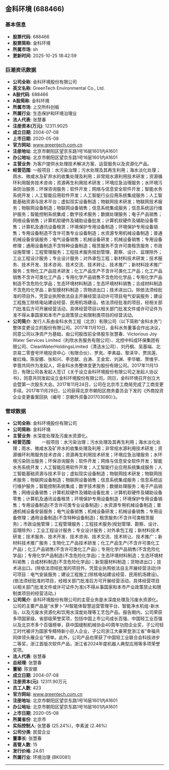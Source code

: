 ## 金科环境 (688466)

### 基本信息

- **股票代码**: 688466
- **股票简称**: 金科环境
- **所属市场**: sh
- **更新时间**: 2025-10-25 18:42:59

### 巨潮资讯数据

- **公司全称**: 金科环境股份有限公司
- **英文名称**: GreenTech Environmental Co., Ltd.
- **A股代码**: 688466
- **A股简称**: 金科环境
- **所属市场**: 上交所科创板
- **所属行业**: 生态保护和环境治理业
- **法人代表**: 张慧春
- **注册资本(万元)**: 12311.9025
- **成立日期**: 2004-07-08
- **上市日期**: 2020-05-08
- **官方网站**: www.greentech.com.cn
- **注册地址**: 北京市朝阳区望京东路1号16层1601内A1601
- **办公地址**: 北京市朝阳区望京东路1号16层1601内A1601
- **主营业务**: 为客户提供水处理技术解决方案、运营服务以及资源化产品。
- **经营范围**: 一般项目：水污染治理；污水处理及其再生利用；海水淡化处理；雨水、微咸水及矿井水的收集处理及利用；非常规水源利用技术研发；资源循环利用服务技术咨询；资源再生利用技术研发；环境应急治理服务；水环境污染防治服务；环保咨询服务；软件开发；网络与信息安全软件开发；智能水务系统开发；人工智能应用软件开发；人工智能行业应用系统集成服务；人工智能基础资源与技术平台；虚拟现实设备制造；物联网技术研发；物联网技术服务；物联网设备制造；物联网设备销售；信息系统集成服务；信息系统运行维护服务；智能控制系统集成；数字技术服务；数据处理服务；电子产品销售；网络设备销售；计算机软硬件及辅助设备批发；计算机软硬件及辅助设备零售；计算机及通讯设备租赁；环境保护专用设备制造；环境保护专用设备销售；专用设备制造不含许可类专业设备制造；水资源专用机械设备制造；普通机械设备安装服务；电气设备销售；机械设备研发；机械设备销售；专用设备修理；通用设备制造不含特种设备制造；租赁服务不含许可类租赁服务；市政设施管理；工程管理服务；工程技术服务规划管理、勘察、设计、监理除外；工业工程设计服务；专业设计服务；对外承包工程；新材料技术研发；技术服务、技术开发、技术咨询、技术交流、技术转让、技术推广；新材料技术推广服务；生物化工产品技术研发；化工产品生产不含许可类化工产品；化工产品销售不含许可类化工产品；专用化学产品销售不含危险化学品；专用化学产品制造不含危险化学品；生态环境材料制造；生态环境材料销售；合成材料制造不含危险化学品；新型膜材料制造；货物进出口；技术进出口。除依法须经批准的项目外，凭营业执照依法自主开展经营活动许可项目电气安装服务；建设工程施工除核电站建设经营、民用机场建设。依法须经批准的项目，经相关部门批准后方可开展经营活动，具体经营项目以相关部门批准文件或许可证件为准不得从事国家和本市产业政策禁止和限制类项目的经营活动。
- **公司简介**: 发行人系由金科水务工程（北京）有限公司（以下简称“金科水务”）整体变更设立的股份有限公司。2017年11月10日，金科水务董事会作出决议，同意公司以净资产为基础，由公司股改前全体股东张慧春、Victorious Joy Water Services Limited（利欣水务服务有限公司）、北控中科成环保集团有限公司、CleanWaterHoldingsLimited（清洁水公司）、刘丹枫、吴基端、北京易二零壹号环境投资中心（有限合伙）、罗岚、李素益、黎泽华、贾凤莲、崔红梅、陈安娜、张和兴、李忠献、白涛、王金宏、刘渊、李华敏、贺维宇、李晋共同作为发起人，将金科水务整体变更为股份有限公司。2017年11月13日，有限公司各发起人签订《关于设立金科环境股份有限公司之发起人协议书》，同意共同发起设立金科环境股份有限公司。同日，金科环境召开创立大会暨第一次股东大会。2017年11月24日，公司在北京市工商局完成了工商变更手续。2017年11月29日，公司获得北京市朝阳区商务委员会下发的《外商投资企业变更备案回执（编号：京朝外资备201703080）》。

### 雪球数据

- **公司全称**: 金科环境股份有限公司
- **公司简称**: 金科环境
- **主营业务**: 水深度处理及污废水资源化。
- **经营范围**: 　　一般项目：水污染治理；污水处理及其再生利用；海水淡化处理；雨水、微咸水及矿井水的收集处理及利用；非常规水源利用技术研发；资源循环利用服务技术咨询；资源再生利用技术研发；环境应急治理服务；水环境污染防治服务；环保咨询服务；软件开发；网络与信息安全软件开发；智能水务系统开发；人工智能应用软件开发；人工智能行业应用系统集成服务；人工智能基础资源与技术平台；虚拟现实设备制造；物联网技术研发；物联网技术服务；物联网设备制造；物联网设备销售；信息系统集成服务；信息系统运行维护服务；智能控制系统集成；数字技术服务；数据处理服务；电子产品销售；网络设备销售；计算机软硬件及辅助设备批发；计算机软硬件及辅助设备零售；计算机及通讯设备租赁；环境保护专用设备制造；环境保护专用设备销售；专用设备制造(不含许可类专业设备制造)；水资源专用机械设备制造；普通机械设备安装服务；电气设备销售；机械设备研发；机械设备销售；专用设备修理；通用设备制造(不含特种设备制造)；租赁服务(不含许可类租赁服务)；市政设施管理；工程管理服务；工程技术服务(规划管理、勘察、设计、监理除外)；工业工程设计服务；专业设计服务；对外承包工程；新材料技术研发；技术服务、技术开发、技术咨询、技术交流、技术转让、技术推广；新材料技术推广服务；生物化工产品技术研发；化工产品生产(不含许可类化工产品)；化工产品销售(不含许可类化工产品)；专用化学产品销售(不含危险化学品)；专用化学产品制造(不含危险化学品)；生态环境材料制造；生态环境材料销售；合成材料制造(不含危险化学品)；新型膜材料制造；货物进出口；技术进出口。(除依法须经批准的项目外，凭营业执照依法自主开展经营活动)许可项目：电气安装服务；建设工程施工(除核电站建设经营、民用机场建设)。(依法须经批准的项目，经相关部门批准后方可开展经营活动，具体经营项目以相关部门批准文件或许可证件为准)(不得从事国家和本市产业政策禁止和限制类项目的经营活动。)
- **公司简介**: 金科环境股份有限公司的主营业务是水深度处理及污废水资源化。公司的主要产品是“水萝卜”AI智能体智慧运营管理平台、智能净水机组-新水岛，以及污废水资源化和饮用水深度处理等工艺包产品。报告期内，公司荣获多项国家级、省部级荣誉奖项，包括中国上市公司成长百强、中国轻工业百强以及北京市多个百强榜单，获中国缝制机械协会40周年功勋企业奖，子公司轻工时代被评为国家专精特新小巨人企业，子公司浙江大豪荣登浙江省“幸福共同体领头雁企业”榜单。此外，公司产品也荣获了中国轻工业联合会科技进步二等奖，浙江首版次软件产品，浙江省2024年度机器人典型应用等多项荣誉奖项。
- **法人代表**: 张慧春
- **总经理**: 张慧春
- **董秘**: 陈安娜
- **成立日期**: 2004-07-08
- **注册资本(元)**: 12311.90万元
- **员工人数**: 423
- **官方网站**: www.greentech.com.cn
- **注册地址**: 北京市朝阳区望京东路1号16层1601内A1601
- **办公地址**: 北京市朝阳区望京东路1号16层1601内A1601
- **上市日期**: 2020-05-08
- **所属省份**: 北京市
- **实际控制人**: 张慧春 (25.24%)，李素波 (2.46%)
- **公司分类**: 民营企业
- **董事长**: 张慧春
- **高管人数**: 15
- **发行价格**: 24.61
- **所属行业**: 环境治理 (BK0081)

---